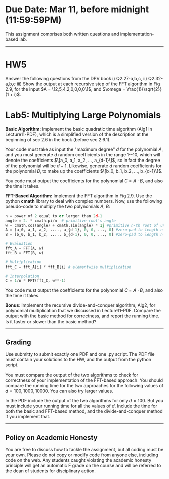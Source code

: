<!--
.. title: HW5
.. slug: algo_hw5
.. date: 2021-03-04 21:28:01 UTC-04:00
.. tags: 
.. category: 
.. link: 
.. description: 
.. has_math: True
.. type: text
-->

# **Due Date**: Mar 11, before midnight (11:59:59PM)

This assignment comprises both written questions and
implementation-based lab.

---

# HW5

Answer the following questions from the DPV book i) Q2.27-a,b,c, ii) Q2.32-a,b,c
iii) Show the output at each recursive step of the FFT algorithm in Fig
2.9, for the input $A = \[2,5,4,2,0,0,0,0\]$, and $\omega =
\frac{1}{\sqrt{2}}(1 + i)$.


# Lab5: Multiplying Large Polynomials

**Basic Algorithm:** Implement the basic quadratic time algorithm (Alg1 in Lecture11-PDF),
which is a simplified version of the description at the beginning of sec
2.6 in the book (before sec 2.6.1). 

Your code must take as input the "maximum degree" $d$ for the polynomial
$A$, and you must generate $d$ random coefficients in the range 1--10,
which will denote the coefficients $\[a_0, a_1, a_2, ..., a_{d-1}\]$, so
in fact the degree of the polynomial will be $d-1$. Likewise, generate
$d$ random coefficients for the polynomial $B$, to make up the
coefficients $\[b_0, b_1, b_2, ..., b_{d-1}\]$. 

You code must output the coefficients for the polynomial $C = A\cdot B$,
and also the time it takes.

**FFT-Based Algorithm:** 
Implement the FFT algorithm in Fig 2.9. Use the python **cmath** library
to deal with complex numbers. Now, use the following
pseudo-code to multiply the two polynomials $A$, $B$:
```python
n = power of 2 equal to or larger than 2d-1
angle = 2. * cmath.pi/n  # primitive root's angle
w = cmath.cos(angle) + cmath.sin(angle) * 1j #primitive n-th root of unity
A = [a_0, a_1, a_2, ...., a_{d-1}, 0, 0, ..., 0] #zero-pad to length n
B = [b_0, b_1, b_2, ...., b_{d-1}, 0, 0, ..., 0] #zero-pad to length n

# Evaluation
fft_A = FFT(A, w)
fft_B = FFT(B, w)

# Multiplication
fft_C = fft_A[i] * fft_B[i] # elementwise multiplication

# Interpolation
C = 1/n * FFT(fft_C, w**-1)
```
You code must output the coefficients for the polynomial $C = A\cdot B$,
and also the time it takes.

**Bonus**: Implement the recursive divide-and-conquer algorithm, Alg2,
for polynomial multiplication that we discussed in Lecture11-PDF.
Compare the output with the basic method for correctness, and report the
running time. Is it faster or slower than the basic method?

---

## Grading

Use submitty to submit exactly one PDF and one .py script. 
The PDF file must contain your solutions to the HW, and the output from
the python script. 

You must compare the output of the two algorithms to check for
correctness of your implementation of the FFT-based approach. You should
compare the running time for the two approaches for the following values
of $d=100, 1000, 10000$. You can also try larger values.

In the PDF include the output of the two algorithms for only $d=100$.
But you must include your running time for all the values of $d$.
Include the time for both the basic and FFT-based method, and the
divide-and-conquer method if you implement that.


---

## Policy on Academic Honesty

You are free to discuss how to tackle the assignment, but all coding
must be your own. Please do not copy or modify code from anyone else,
including code on the web. Any students caught violating the academic
honesty principle will get an automatic F grade on the course and will
be referred to the dean of students for disciplinary action.

